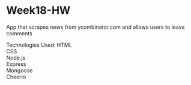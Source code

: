 # Week18-HW

App that scrapes news from ycombinator.com and allows users to leave comments

Technologies Used:
HTML <br/>
CSS <br/>
Node.js <br/>
Express <br/>
Mongoose <br/>
Cheerio <br/>
